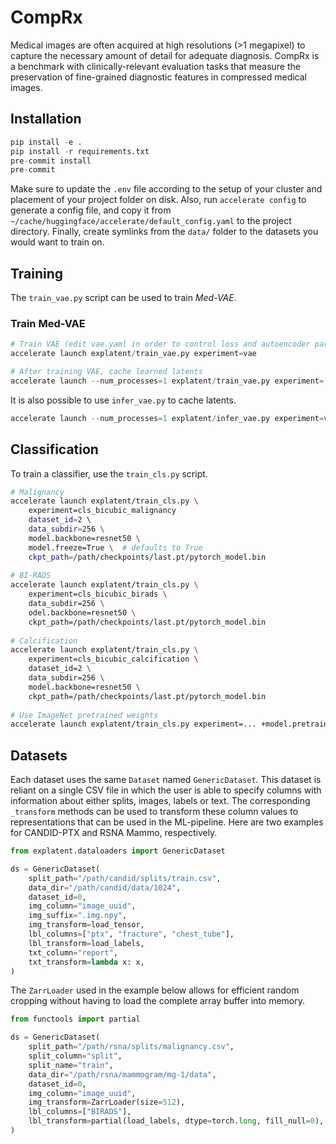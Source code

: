 # CompRx
Medical images are often acquired at high resolutions (>1 megapixel) to capture the necessary amount of detail for adequate diagnosis. CompRx is a benchmark with clinically-relevant evaluation tasks that measure the preservation of fine-grained diagnostic features in compressed medical images. 

## Installation
```python
pip install -e .
pip install -r requirements.txt
pre-commit install
pre-commit
```

Make sure to update the `.env` file according to the setup of your cluster and placement of your project folder on disk. Also, run `accelerate config` to generate a config file, and copy it from `~/cache/huggingface/accelerate/default_config.yaml` to the project directory. Finally, create symlinks from the `data/` folder to the datasets you would want to train on.

## Training
The `train_vae.py` script can be used to train *Med-VAE*. 

### Train Med-VAE
```python
# Train VAE (edit vae.yaml in order to control loss and autoencoder parameters)
accelerate launch explatent/train_vae.py experiment=vae

# After training VAE, cache learned latents
accelerate launch --num_processes=1 explatent/train_vae.py experiment=[exp_name] inference=True resume_from_ckpt=[file.pt] img_size=512 dataloader=vae_inference.yaml dataloader.train.dataset.dataset_ids=[2] dataloader.valid.dataset.dataset_ids=[2] dataloader.inference_task=malignancy
```

It is also possible to use `infer_vae.py` to cache latents.

```python
accelerate launch --num_processes=1 explatent/infer_vae.py experiment=vae_inference csv_stem=malignancy img_size=64 paths.inference_output_dir=/admin/home-sluijs/explatent/data/tmp/ num_latent_channels=1 model.ddconfig.ch_mult=[1,2,4,4] resume_from_ckpt=/fsx/aimi/vae-checkpoints/15000/8x1/step_15000.pt dataset_ids=[1]
```

## Classification
To train a classifier, use the `train_cls.py` script.

```bash
# Malignancy
accelerate launch explatent/train_cls.py \
    experiment=cls_bicubic_malignancy 
    dataset_id=2 \     
    data_subdir=256 \
    model.backbone=resnet50 \
    model.freeze=True \  # defaults to True
    ckpt_path=/path/checkpoints/last.pt/pytorch_model.bin 
    
# BI-RADS
accelerate launch explatent/train_cls.py \
    experiment=cls_bicubic_birads \
    data_subdir=256 \
    odel.backbone=resnet50 \
    ckpt_path=/path/checkpoints/last.pt/pytorch_model.bin 
    
# Calcification
accelerate launch explatent/train_cls.py \
    experiment=cls_bicubic_calcification \
    dataset_id=2 \
    data_subdir=256 \
    model.backbone=resnet50 \
    ckpt_path=/path/checkpoints/last.pt/pytorch_model.bin 
    
# Use ImageNet pretrained weights
accelerate launch explatent/train_cls.py experiment=... +model.pretrained=True
```

## Datasets
Each dataset uses the same `Dataset` named `GenericDataset`. This dataset is reliant on a single CSV file in which the user is able to specify columns with information about either splits, images, labels or text. The corresponding `_transform` methods can be used to transform these column values to representations that can be used in the ML-pipeline. Here are two examples for CANDID-PTX and RSNA Mammo, respectively.

```python
from explatent.dataloaders import GenericDataset

ds = GenericDataset(
    split_path="/path/candid/splits/train.csv",
    data_dir="/path/candid/data/1024",
    dataset_id=0,
    img_column="image_uuid",
    img_suffix=".img.npy",
    img_transform=load_tensor,
    lbl_columns=["ptx", "fracture", "chest_tube"],
    lbl_transform=load_labels,
    txt_column="report",
    txt_transform=lambda x: x,
)
```

The `ZarrLoader` used in the example below allows for efficient random cropping without having to load the complete array buffer into memory.

```python
from functools import partial

ds = GenericDataset(
    split_path="/path/rsna/splits/malignancy.csv",
    split_column="split",
    split_name="train",
    data_dir="/path/rsna/mammogram/mg-1/data",
    dataset_id=0,
    img_column="image_uuid",
    img_transform=ZarrLoader(size=512),
    lbl_columns=["BIRADS"],
    lbl_transform=partial(load_labels, dtype=torch.long, fill_null=0),
)
```
